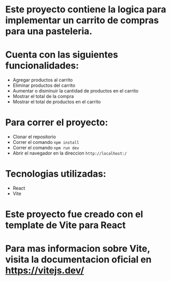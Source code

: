 # Este proyecto contiene la logica para implementar un carrito de compras para una pasteleria.

# Cuenta con las siguientes funcionalidades:

- Agregar productos al carrito
- Eliminar productos del carrito
- Aumentar o disminuir la cantidad de productos en el carrito
- Mostrar el total de la compra
- Mostrar el total de productos en el carrito

# Para correr el proyecto:

- Clonar el repositorio
- Correr el comando `npm install`
- Correr el comando `npm run dev`
- Abrir el navegador en la direccion `http://localhost:/`

# Tecnologias utilizadas:

- React
- Vite

# Este proyecto fue creado con el template de Vite para React

#

# Para mas informacion sobre Vite, visita la documentacion oficial en https://vitejs.dev/

```


```
